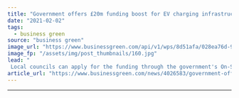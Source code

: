 ```yaml
---
title: "Government offers £20m funding boost for EV charging infrastructure"
date: "2021-02-02"
tags: 
  - business green
source: "business green"
image_url: "https://www.businessgreen.com/api/v1/wps/8d51afa/028ea76d-944f-4953-b0ad-9c3cd78dc3fc/6/Electric-car-charging-Nrqemi-185x114.jpg"
image_fp: "/assets/img/post_thumbnails/160.jpg"
lead: "
 Local councils can apply for the funding through the government's On-Street Residential Chargepoint Scheme, which is being extended to 2021-22 ..."
article_url: "https://www.businessgreen.com/news/4026583/government-offers-gbp20m-funding-boost-ev-charging-infrastructure"
---
```


---
